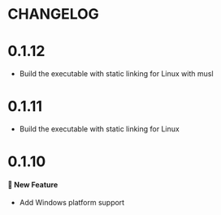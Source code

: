 # CHANGELOG

# 0.1.12

- Build the executable with static linking for Linux with musl

# 0.1.11

- Build the executable with static linking for Linux

# 0.1.10

#### :rocket: New Feature

- Add Windows platform support
